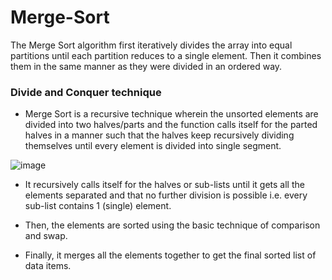 # Merge-Sort
The Merge Sort algorithm first iteratively divides the array into equal partitions until each partition reduces to a single element. Then it combines them in the same manner as they were divided in an ordered way.
### Divide and Conquer technique
- Merge Sort is a recursive technique wherein the unsorted elements are divided into two halves/parts and the function calls itself for the parted halves in a manner such that the halves keep recursively dividing themselves until every element is divided into single segment.

![image](https://user-images.githubusercontent.com/88529671/218426333-e158a817-e662-4d22-81c3-f08b8f9a9276.png)


- It recursively calls itself for the halves or sub-lists until it gets all the elements separated and that no further division is possible i.e. every sub-list contains 1 (single) element.

- Then, the elements are sorted using the basic technique of comparison and swap. 
- Finally, it merges all the elements together to get the final sorted list of data items.

